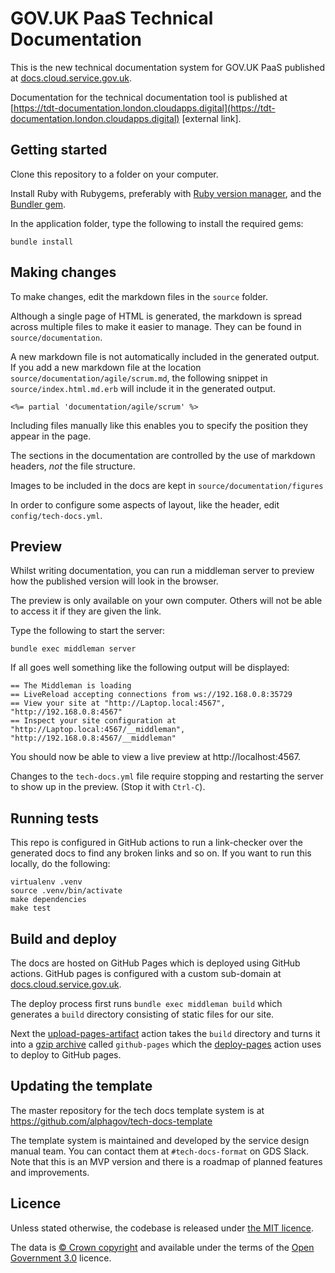 # GOV.UK PaaS Technical Documentation

This is the new technical documentation system for GOV.UK PaaS published at [docs.cloud.service.gov.uk](docs.cloud.service.gov.uk).

Documentation for the technical documentation tool is published at [https://tdt-documentation.london.cloudapps.digital](https://tdt-documentation.london.cloudapps.digital) [external link].

## Getting started

Clone this repository to a folder on your computer.

Install Ruby with Rubygems, preferably with [Ruby version manager](rvm),
and the [Bundler gem](bundler).

In the application folder, type the following to install the required gems:

```
bundle install
```

## Making changes

To make changes, edit the markdown files in the `source` folder.

Although a single page of HTML is generated, the markdown is spread across
multiple files to make it easier to manage. They can be found in
`source/documentation`.

A new markdown file is not automatically included in the generated output. If you
add a new markdown file at the location `source/documentation/agile/scrum.md`,
the following snippet in `source/index.html.md.erb` will include it in the
generated output.

```
<%= partial 'documentation/agile/scrum' %>
```

Including files manually like this enables you to specify the position they appear in
the page.

The sections in the documentation are controlled by the use of markdown headers, *not* the file structure.

Images to be included in the docs are kept in `source/documentation/figures`

In order to configure some aspects of layout, like the header, edit ``config/tech-docs.yml``.

## Preview

Whilst writing documentation, you can run a middleman server to preview how the
published version will look in the browser.

The preview is only available on your own computer. Others will not be able to
access it if they are given the link.

Type the following to start the server:

```
bundle exec middleman server
```

If all goes well something like the following output will be displayed:

```
== The Middleman is loading
== LiveReload accepting connections from ws://192.168.0.8:35729
== View your site at "http://Laptop.local:4567", "http://192.168.0.8:4567"
== Inspect your site configuration at "http://Laptop.local:4567/__middleman", "http://192.168.0.8:4567/__middleman"
```

You should now be able to view a live preview at http://localhost:4567.

Changes to the `tech-docs.yml` file require stopping and restarting the server to show up in the preview. (Stop it with `Ctrl-C`).

## Running tests

This repo is configured in GitHub actions to run a link-checker over the generated docs
to find any broken links and so on. If you want to run this locally, do the
following:

```
virtualenv .venv
source .venv/bin/activate
make dependencies
make test
```

## Build and deploy

The docs are hosted on GitHub Pages which is deployed using GitHub actions. GitHub pages is configured
with a custom sub-domain at [docs.cloud.service.gov.uk](docs.cloud.service.gov.uk).

The deploy process first runs `bundle exec middleman build` which generates a `build` directory consisting of static files for our site. 

Next the [upload-pages-artifact](https://github.com/actions/upload-pages-artifact) action takes the `build` directory and turns it into
 a [gzip archive](https://en.wikipedia.org/wiki/Gzip) called `github-pages` which the [deploy-pages](https://github.com/actions/deploy-pages) action uses to deploy to GitHub pages.

## Updating the template

The master repository for the tech docs template system is at https://github.com/alphagov/tech-docs-template

The template system is maintained and developed by the service design manual team.  You can contact them at `#tech-docs-format` on GDS Slack. Note that this is an MVP version and there is a roadmap of planned features and improvements.

## Licence

Unless stated otherwise, the codebase is released under [the MIT licence](./LICENSE).

The data is [© Crown
copyright](http://www.nationalarchives.gov.uk/information-management/re-using-public-sector-information/copyright-and-re-use/crown-copyright/)
and available under the terms of the [Open Government
3.0](https://www.nationalarchives.gov.uk/doc/open-government-licence/version/3/)
licence.
